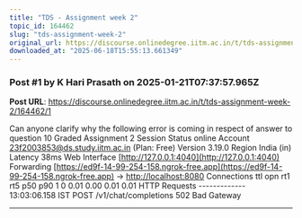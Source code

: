 ```yaml
---
title: "TDS - Assignment week 2"
topic_id: 164462
slug: "tds-assignment-week-2"
original_url: https://discourse.onlinedegree.iitm.ac.in/t/tds-assignment-week-2/164462
downloaded_at: "2025-06-18T15:55:13.661349"
---
```


### Post #1 by K Hari Prasath on 2025-01-21T07:37:57.965Z
**Post URL**: https://discourse.onlinedegree.iitm.ac.in/t/tds-assignment-week-2/164462/1

Can anyone clarify why the following error is coming in respect of answer to question 10 Graded Assignment 2                                                                                                                                                                                         Session Status                online                                                                                    Account                       23f2003853@ds.study.iitm.ac.in (Plan: Free)                                               Version                       3.19.0                                                                                    Region                        India (in)                                                                                Latency                       38ms                                                                                      Web Interface
[http://127.0.0.1:4040](http://127.0.0.1:4040)
                                                                     Forwarding
[https://ed9f-14-99-254-158.ngrok-free.app](https://ed9f-14-99-254-158.ngrok-free.app)
 →
[http://localhost:8080](http://localhost:8080)
                                                                                                                                                Connections                   ttl     opn     rt1     rt5     p50     p90                                                                             1       0       0.01    0.00    0.01    0.01                                                                                                                                                                      HTTP Requests                                                                                                           -------------                                                                                                                                                                                                                                   13:03:06.158 IST POST /v1/chat/completions      502 Bad Gateway

---
